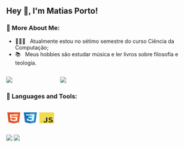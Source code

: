 ## Hey 👋, I'm Matias Porto!

### 🧐 More About Me:
- 👨🏻‍💻 &nbsp; Atualmente estou no sétimo semestre do curso Ciência da Computação;
- 📚 &nbsp; Meus hobbies são estudar música e ler livros sobre filosofia e teologia.

##

<div>
<img align="right" src="https://github.com/user-attachments/assets/8caebdf6-2f5a-4ace-ae9b-fa97e6ee9ff7" width="360px"/>
<img height="150em" src="https://github-readme-stats.vercel.app/api/top-langs/?username=Matias-Porto&hide=TeX&layout=compact&theme=dark"/> 
</div>

### 🔨 Languages and Tools:
<div style="display: inline_block"><br/>
<img align="center" alt="HTML" height="30" width="40" src="https://raw.githubusercontent.com/devicons/devicon/6910f0503efdd315c8f9b858234310c06e04d9c0/icons/html5/html5-original.svg" />
<img align="center" alt="Css" height="30" width="40" src="https://raw.githubusercontent.com/devicons/devicon/6910f0503efdd315c8f9b858234310c06e04d9c0/icons/css3/css3-original.svg" />
<img align="center" alt="JavaScript" height="30" width="40" src="https://raw.githubusercontent.com/devicons/devicon/6910f0503efdd315c8f9b858234310c06e04d9c0/icons/javascript/javascript-original.svg" />
</div>

##

<div> 
  <a href = "mailto:matiasportolima4@gmail.com"><img src="https://img.shields.io/badge/-Gmail-%23333?style=for-the-badge&logo=gmail&logoColor=white" target="_blank"></a>
  <a href="https://www.linkedin.com/in/matias-porto-lima-/" target="_blank"><img src="https://img.shields.io/badge/-LinkedIn-%230077B5?style=for-the-badge&logo=linkedin&logoColor=white" target="_blank"></a>  
</div>
